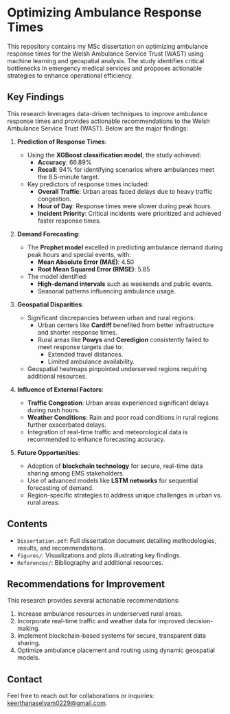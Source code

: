# Optimizing Ambulance Response Times
This repository contains my MSc dissertation on optimizing ambulance response times for the Welsh Ambulance Service Trust (WAST) using machine learning and geospatial analysis. The study identifies critical bottlenecks in emergency medical services and proposes actionable strategies to enhance operational efficiency.

## Key Findings
This research leverages data-driven techniques to improve ambulance response times and provides actionable recommendations to the Welsh Ambulance Service Trust (WAST). Below are the major findings:

1. **Prediction of Response Times**:
   - Using the **XGBoost classification model**, the study achieved:
     - **Accuracy**: 66.89%
     - **Recall**: 94% for identifying scenarios where ambulances meet the 8.5-minute target.
   - Key predictors of response times included:
     - **Overall Traffic**: Urban areas faced delays due to heavy traffic congestion.
     - **Hour of Day**: Response times were slower during peak hours.
     - **Incident Priority**: Critical incidents were prioritized and achieved faster response times.

2. **Demand Forecasting**:
   - The **Prophet model** excelled in predicting ambulance demand during peak hours and special events, with:
     - **Mean Absolute Error (MAE)**: 4.50
     - **Root Mean Squared Error (RMSE)**: 5.85
   - The model identified:
     - **High-demand intervals** such as weekends and public events.
     - Seasonal patterns influencing ambulance usage.

3. **Geospatial Disparities**:
   - Significant discrepancies between urban and rural regions:
     - Urban centers like **Cardiff** benefited from better infrastructure and shorter response times.
     - Rural areas like **Powys** and **Ceredigion** consistently failed to meet response targets due to:
       - Extended travel distances.
       - Limited ambulance availability.
   - Geospatial heatmaps pinpointed underserved regions requiring additional resources.

4. **Influence of External Factors**:
   - **Traffic Congestion**: Urban areas experienced significant delays during rush hours.
   - **Weather Conditions**: Rain and poor road conditions in rural regions further exacerbated delays.
   - Integration of real-time traffic and meteorological data is recommended to enhance forecasting accuracy.

5. **Future Opportunities**:
   - Adoption of **blockchain technology** for secure, real-time data sharing among EMS stakeholders.
   - Use of advanced models like **LSTM networks** for sequential forecasting of demand.
   - Region-specific strategies to address unique challenges in urban vs. rural areas.

## Contents
- `Dissertation.pdf`: Full dissertation document detailing methodologies, results, and recommendations.
- `Figures/`: Visualizations and plots illustrating key findings.
- `References/`: Bibliography and additional resources.

## Recommendations for Improvement
This research provides several actionable recommendations:
1. Increase ambulance resources in underserved rural areas.
2. Incorporate real-time traffic and weather data for improved decision-making.
3. Implement blockchain-based systems for secure, transparent data sharing.
4. Optimize ambulance placement and routing using dynamic geospatial models.

## Contact
Feel free to reach out for collaborations or inquiries:
[keerthanaselvam0229@gmail.com](mailto:keerthanaselvam0229@gmail.com).
